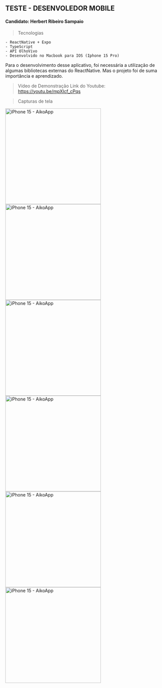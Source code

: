 ## TESTE - DESENVOLEDOR MOBILE

#### Candidato: Herbert Ribeiro Sampaio

> Tecnologias

    - ReactNative + Expo
    - TypeScript
    - API OlhoVivo
    - Desenvolvido no Macbook para IOS (Iphone 15 Pro)

Para o desenvolvimento desse aplicativo, foi necessária a utilização de algumas bibliotecas externas do ReactNative. Mas o projeto foi de suma importância e aprendizado.

> Vídeo de Demonstração
Link do Youtube: https://youtu.be/mpXIcf_cPqs

> Capturas de tela
<img width="300" alt="iPhone 15 - AikoApp" src="https://github.com/user-attachments/assets/58f0b05b-0ff3-4d3e-8a3e-988c8ba4f7ad">
<img width="300" alt="iPhone 15 - AikoApp" src="https://github.com/user-attachments/assets/9811405a-aabe-40da-9158-285fb3310f49">
<img width="300" alt="iPhone 15 - AikoApp" src="https://github.com/user-attachments/assets/91c44b91-d92c-49f2-a0f4-e01f8fd2c2ca">
<img width="300" alt="iPhone 15 - AikoApp" src="https://github.com/user-attachments/assets/58f0b05b-0ff3-4d3e-8a3e-988c8ba4f7ad">
<img width="300" alt="iPhone 15 - AikoApp" src="https://github.com/user-attachments/assets/59044896-fd64-4436-b1ca-1c5e356de3be">
<img width="300" alt="iPhone 15 - AikoApp" src="https://github.com/user-attachments/assets/cbc08fd3-e872-4b00-bb85-689685bcf172">



